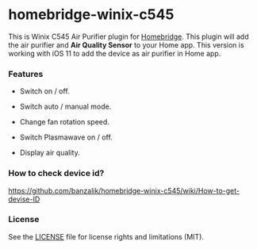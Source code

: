 # homebridge-winix-c545

This is Winix C545 Air Purifier plugin for [Homebridge](https://github.com/nfarina/homebridge). This plugin will add the air purifier and **Air Quality Sensor** to your Home app. This version is working with iOS 11 to add the device as air purifier in Home app.

### Features

* Switch on / off.

* Switch auto / manual mode.

* Change fan rotation speed.

* Switch Plasmawave on / off.

* Display air quality.

  

### How to check device id?

https://github.com/banzalik/homebridge-winix-c545/wiki/How-to-get-devise-ID

### License

See the [LICENSE](https://github.com/seikan/homebridge-mi-air-purifier/blob/master/LICENSE.md) file for license rights and limitations (MIT).




